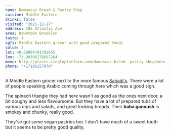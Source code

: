 ```yaml
---
name: Damascus Bread & Pastry Shop
cuisine: Middle Eastern
drinks: false
visited: "2021-12-27"
address: 195 Atlantic Ave
area: Downtown Brooklyn
taste: 1
sgfi: Middle Eastern grocer with good prepared foods
value: 2
lat: 40.69004791792655
lon: -73.99306278667264
menu: http://places.singleplatform.com/damascus-bread--pastry-shop/menu?ref=google
phone: "+17186257070"
---
```


A Middle Eastern grocer next to the more famous [Sahadi's](/places/sahadis). There were a lot of people speaking Arabic coming through here which was a good sign.

The spinach triangle they had here wasn't as good as the ones next door, a bit doughy and less flavoursome. But they have a lot of prepared tubs of various dips and salads, and great looking breads. Their **baba ganoush** is smokey and chunky, really good.

They've got some vegan pastries too. I don't have much of a sweet tooth but it seems to be pretty good quality.
